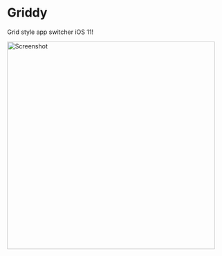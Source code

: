 # Griddy
Grid style app switcher iOS 11!

<img src="https://cdn.discordapp.com/attachments/246303241262989312/488764494537818113/image0.jpg" alt="Screenshot" width="480">
